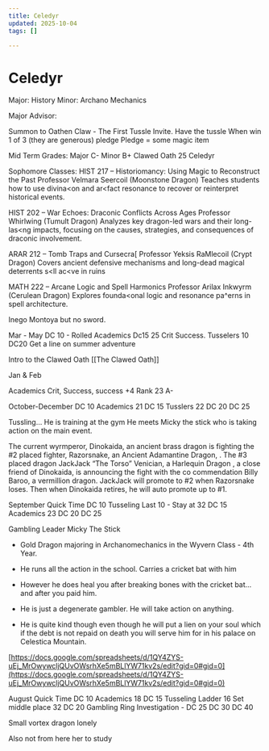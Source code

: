 ```yaml
---
title: Celedyr
updated: 2025-10-04
tags: []

---
```


# Celedyr


Major: History
Minor: Archano Mechanics

Major Advisor:

Summon to  Oathen Claw - The First Tussle Invite.
Have the tussle
When win 1 of 3 (they are generous) pledge
Pledge = some magic item

Mid Term Grades:
Major C-
Minor B+
Clawed Oath 25
Celedyr


Sophomore Classes:
HIST 217 – Historiomancy: Using Magic to Reconstruct the Past Professor Velmara Seercoil (Moonstone Dragon) Teaches students how to use divina<on and ar<fact resonance to recover or reinterpret historical events.


HIST 202 – War Echoes: Draconic Conflicts Across Ages Professor Whirlwing (Tumult Dragon) Analyzes key dragon-led wars and their long-las<ng impacts, focusing on the causes, strategies, and consequences of draconic involvement.

ARAR 212 – Tomb Traps and Cursecra[ Professor Yeksis RaMlecoil (Crypt Dragon) Covers ancient defensive mechanisms and long-dead magical deterrents s<ll ac<ve in ruins

MATH 222 – Arcane Logic and Spell Harmonics Professor Arilax Inkwyrm (Cerulean Dragon) Explores founda<onal logic and resonance pa^erns in spell architecture.







Inego Montoya but no sword.


Mar - May
DC 10 - Rolled Academics
Dc15 25 Crit Success. Tusselers 10
DC20 Get a line on summer adventure

Intro to the Clawed Oath [[The Clawed Oath]]




Jan & Feb

Academics Crit, Success, success +4
Rank 23 A-

October-December
DC 10 Academics 21
DC 15  Tusslers 22
DC 20
DC 25


Tussling…
He is training at the gym
He meets Micky the stick who is taking action on the main event.

The current wyrmperor, Dinokaida, an ancient brass dragon is fighting the #2 placed fighter, Razorsnake, an Ancient Adamantine Dragon, . The #3 placed dragon JackJack “The Torso” Venician, a Harlequin Dragon , a close friend of Dinokaida, is announcing the fight with the co commendation Billy Baroo, a vermillion dragon. JackJack will promote to #2 when Razorsnake loses. Then when Dinokaida retires, he will auto promote up to #1.


September Quick Time
DC 10 Tusseling Last 10 - Stay at 32
DC 15  Academics 23
DC 20
DC 25

Gambling Leader
Micky The Stick

* Gold Dragon majoring in Archanomechanics in the Wyvern Class - 4th Year. 

* He runs all the action in the school. Carries a cricket bat with him

* However he does heal you after breaking bones with the cricket bat… and after you paid him.

* He is just a degenerate gambler. He will take action on anything. 

* He is quite kind though  even though he will put a lien on your soul which if the debt is not repaid on death you will serve him for in his palace on Celestica Mountain. 

[https://docs.google.com/spreadsheets/d/1QY4ZYS-uEj_MrOwywcljQUvOWsrhXe5mBLlYW71kv2s/edit?gid=0#gid=0](https://docs.google.com/spreadsheets/d/1QY4ZYS-uEj_MrOwywcljQUvOWsrhXe5mBLlYW71kv2s/edit?gid=0#gid=0)




August Quick Time
DC 10 Academics 18
DC 15 Tusseling Ladder 16 Set middle place 32
DC 20 Gambling Ring Investigation -
DC 25
DC 30
DC 40

Small vortex dragon lonely

Also not from here her to study

